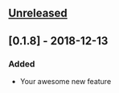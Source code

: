 ## [Unreleased]

## [0.1.8] - 2018-12-13
### Added
- Your awesome new feature

[Unreleased]: https://github.com/nicolasguillen/redditgifts/compare/master...HEAD
[Unreleased]: https://github.com/nicolasguillen/redditgifts/compare/HEAD...bXYZ
